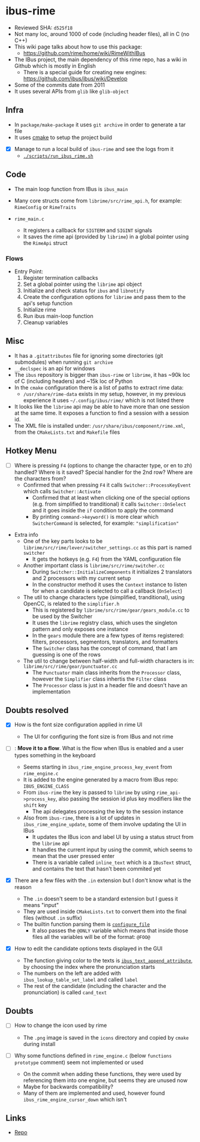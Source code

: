 # ibus-rime

- Reviewed SHA: `d525f18`
- Not many loc, around 1000 of code (including header files), all in C (no C++)
- This wiki page talks about how to use this package:
    - https://github.com/rime/home/wiki/RimeWithIBus
- The IBus project, the main dependency of this rime repo, has a wiki in Github which is mostly in English
    - There is a special guide for creating new engines: https://github.com/ibus/ibus/wiki/Develop
- Some of the commits date from 2011
- It uses several APIs from `glib` like `glib-object`

## Infra

- In `package/make-package` it uses `git archive` in order to generate a tar file
- It uses [cmake](https://linux.die.net/man/1/cmake) to setup the project build
- [x] Manage to run a local build of `ibus-rime` and see the logs from it
    - [`./scripts/run_ibus_rime.sh`](./scripts/run_ibus_rime.sh)

## Code

- The main loop function from IBus is `ibus_main`
- Many core structs come from `librime/src/rime_api.h`, for example: `RimeConfig` or `RimeTraits`

- `rime_main.c`
    - It registers a callback for `SIGTERM` and `SIGINT` signals
    - It saves the rime api (provided by `librime`) in a global pointer using the `RimeApi` struct

### Flows

- Entry Point:
    1. Register termination callbacks
    1. Set a global pointer using the `librime` api object
    1. Initialize and check status for `ibus` and `libnotify`
    1. Create the configuration options for `librime` and pass them to the api's setup function
    1. Initialize rime
    1. Run ibus main-loop function
    1. Cleanup variables

## Misc

- It has a `.gitattributes` file for ignoring some directories (git submodules) when running `git archive`
- `__declspec` is an api for windows
- The `ibus` repository is bigger than `ibus-rime` or `librime`, it has ~90k loc of C (including headers) and ~15k loc of Python
- In the `cmake` configuration there is a list of paths to extract rime data:
    - `/usr/share/rime-data` exists in my setup, however, in my previous experience it uses `~/.config/ibus/rime/` which is not listed there
- It looks like the `librime` api may be able to have more than one session at the same time. It exposes a function to find a session with a session id.
- The XML file is installed under: `/usr/share/ibus/component/rime.xml`, from the `CMakeLists.txt` and `Makefile` files

## Hotkey Menu

- [ ] Where is pressing `F4` (options to change the character type, or en to zh) handled? Where is it saved? Special handler for the 2nd row? Where are the characters from?
    - Confirmed that when pressing `F4` it calls `Switcher::ProcessKeyEvent` which calls `Switcher::Activate`
        - Confirmed that at least when clicking one of the special options (e.g. from simplified to tranditional) it calls `Switcher::OnSelect` and it goes inside the `if` condition to apply the command
        - By printing `command->keyword()` is more clear which `SwitcherCommand` is selected, for example: `"simplification"`

- Extra info
    - One of the key parts looks to be `librime/src/rime/lever/switcher_settings.cc` as this part is named `switcher`
        - It gets the hotkeys (e.g. `F4`) from the YAML configuration file
    - Another important class is `librime/src/rime/switcher.cc`
        - During `Switcher::InitializeComponents` it initializes 2 translators and 2 processors with my current setup
        - In the constructor method it uses the `Context` instance to listen for when a candidate is selected to call a callback (`OnSelect`)
    - The util to change characters type (simplified, tranditional), using OpenCC, is related to the `simplifier.h`
        - This is registered by `librime/src/rime/gear/gears_module.cc` to be used by the Switcher
        - It uses the `librime` registry class, which uses the singleton pattern and only exposes one instance
        - In the `gears` module there are a few types of items registered: filters, processors, segmentors, translators, and formatters
        - The `Switcher` class has the concept of command, that I am guessing is one of the rows
    - The util to change between half-width and full-width characters is in: `librime/src/rime/gear/punctuator.cc`
        - The `Punctuator` main class inherits from the `Processor` class, however the `Simplifier` class inhertis the `Filter` class
        - The `Processor` class is just in a header file and doesn't have an implementation

## Doubts resolved

- [x] How is the font size configuration applied in rime UI
    - The UI for configuring the font size is from IBus and not rime

- [ ] : __Move it to a flow__. What is the flow when IBus is enabled and a user types something in the keyboard
    - Seems starting in `ibus_rime_engine_process_key_event` from `rime_engine.c`
    - It is added to the engine generated by a macro from IBus repo: `IBUS_ENGINE_CLASS`
    - From `ibus-rime` the key is passed to `librime` by using `rime_api->process_key`, also passing the session id plus key modifiers like the `shift` key
        - The api delegates processing the key to the session instance
    - Also from `ibus-rime`, there is a lot of updates in `ibus_rime_engine_update`, some of them involve updating the UI in IBus
        - It updates the IBus icon and label UI by using a status struct from the `librime` api
        - It handles the current input by using the commit, which seems to mean that the user pressed enter
        - There is a variable called `inline_text` which is a `IBusText` struct, and contains the text that hasn't been commited yet

- [x] There are a few files with the `.in` extension but I don't know what is the reason
    - The `.in` doesn't seem to be a standard extension but I guess it means "input"
    - They are used inside `CMakeLists.txt` to convert them into the final files (without `.in` suffix)
    - The builtin function parsing them is [`configure_file`](https://cmake.org/cmake/help/latest/command/configure_file.html)
        - It also passes the `@ONLY` variable which means that inside those files all the variables will be of the format: `@FOO@`

- [x] How to edit the candidate options texts displayed in the GUI
    - The function giving color to the texts is [`ibus_text_append_attribute`](https://ibus.github.io/docs/ibus-1.5/IBusText.html#ibus-text-append-attribute), by choosing the index where the pronunciation starts
    - The numbers on the left are added with `ibus_lookup_table_set_label` and called `label`
    - The rest of the candidate (including the character and the pronunciation) is called `cand_text`

## Doubts

- [ ] How to change the icon used by rime
    - The `.png` image is saved in the `icons` directory and copied by `cmake` during install

- [ ] Why some functions defined in `rime_engine.c` (below `functions prototype` comment) seem not implemented or used
    - On the commit when adding these functions, they were used by referencing them into one engine, but seems they are unused now
    - Maybe for backwards compatibility?
    - Many of them are implemented and used, however found `ibus_rime_engine_cursor_down` which isn't

## Links

- [Repo](https://github.com/rime/ibus-rime)
